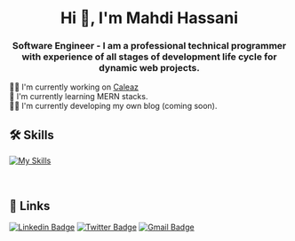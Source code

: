 <h1 align="center">Hi 👋, I'm Mahdi Hassani</h1>
<h3 align="center">
Software Engineer - I am a professional technical programmer with experience of all stages of development life cycle for dynamic web projects.
</h3>

👩‍💻 I'm currently working on <a href="https://caleaz.com/">Caleaz</a><br>
🧠 I'm currently learning MERN stacks.<br>
🦸‍♀️ I'm currently developing my own blog (coming soon).<br>

## 🛠 Skills

<p align="left">

[![My Skills](https://skillicons.dev/icons?i=react,nextjs,redux,mongodb,mysql,sequelize,nodejs,express,wordpress,laravel,php,html,css,js,bootstrap)](https://skillicons.dev)
  
</p>

<br>

## 🔗 Links

<p align="center">
  
[![Linkedin Badge](https://img.shields.io/badge/-LinkedIn-0e76a8?style=flat-square&logo=Linkedin&logoColor=white)](https://www.linkedin.com/in/mim-hassani/)
[![Twitter Badge](https://img.shields.io/badge/-Facebook-00acee?style=flat-square&logo=Facebook&logoColor=white)](https://www.facebook.com/mahdi.hassany.58/)
[![Gmail Badge](https://img.shields.io/badge/-Gmail-e4405f?style=flat-square&logo=gmail&logoColor=white)](mailto:hassanim430@gmail.com)

</p>
